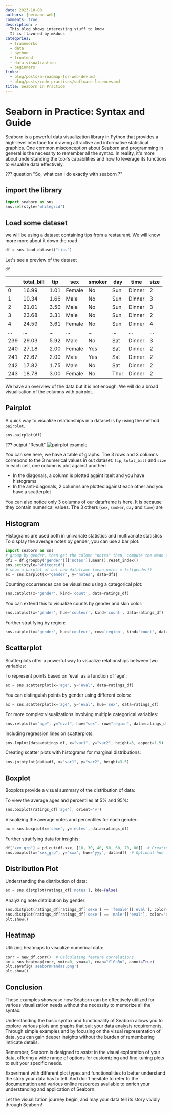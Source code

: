```yaml
---
date: 2023-10-08
authors: [hermann-web]
comments: true
description: >
  This blog shows interesting stuff to know
  It is flavored by mkdocs
categories:
  - frameworks
  - data
  - python
  - frontend
  - data-visualization
  - beginners
links:
  - blog/posts/a-roadmap-for-web-dev.md
  - blog/posts/code-practises/software-licences.md
title: Seaborn in Practice
---
```



# Seaborn in Practice: Syntax and Guide

Seaborn is a powerful data visualization library in Python that provides a high-level interface for drawing attractive and informative statistical graphics. One common misconception about Seaborn and programming in general is the necessity to remember all the syntax. In reality, it's more about understanding the tool's capabilities and how to leverage its functions to visualize data effectively.

??? question "So, what can i do exactly with seaborn ?"

## import the library
```python
import seaborn as sns
sns.set(style="whitegrid")
```

<!-- more -->

## Load some dataset
we will be using a dataset containing tips from a restaurant. We will know more more about it down the road
```python
df = sns.load_dataset("tips")
```

Let's see a preview of the dataset
```python
df
```

|   | total_bill | tip  | sex    | smoker | day  | time   | size |
|---|------------|------|--------|--------|------|--------|------|
| 0 | 16.99      | 1.01 | Female | No     | Sun  | Dinner | 2    |
| 1 | 10.34      | 1.66 | Male   | No     | Sun  | Dinner | 3    |
| 2 | 21.01      | 3.50 | Male   | No     | Sun  | Dinner | 3    |
| 3 | 23.68      | 3.31 | Male   | No     | Sun  | Dinner | 2    |
| 4 | 24.59      | 3.61 | Female | No     | Sun  | Dinner | 4    |
|...| ...        | ...  | ...    | ...    | ...  | ...    | ...  |
|239| 29.03      | 5.92 | Male   | No     | Sat  | Dinner | 3    |
|240| 27.18      | 2.00 | Female | Yes    | Sat  | Dinner | 2    |
|241| 22.67      | 2.00 | Male   | Yes    | Sat  | Dinner | 2    |
|242| 17.82      | 1.75 | Male   | No     | Sat  | Dinner | 2    |
|243| 18.78      | 3.00 | Female | No     | Thur | Dinner | 2    |

We have an overview of the data but it is not enough. We will do a broad visualisation of the columns with pairplot.

## Pairplot

A quick way to visualize relationships in a dataset is by using the method `pairplot`.

```python
sns.pairplot(df)
```
??? output "Result"
    ![pairplot example](./seaborn-in-practice/1-pairplot-example.png)

You can see here, we have a table of graphs. The 3 rows and 3 columns correpond to the 3 numerical values in out dataset: `tip`, `total_bill` and `size`
In each cell, one column is plot against another:
  - In the diagonals, a column is plotted againt itselt and you have histograms 
  - In the anti-diagonals, 2 columns are plotted against each other and you have a scatterplot 

You can also notice only 3 columns of our dataframe is here. It is because they contain numerical values. The 3 others (`sex`, `smoker`, `day` and `time`) are 

## Histogram

Histograms are used both in univariate statistics and multivariate statistics
To display the average notes by gender, you can use a bar plot:

```python
import seaborn as sns
# group by gender, then get the column "notes" then, compute the mean of notes in a group
df1 = df.groupby('gender')[['notes']].mean().reset_index()
sns.set(style="whitegrid")
# show a barplot of out new dataframe (mean_notes = fct(gender))
ax = sns.barplot(x="gender", y="notes", data=df1)
```

Counting occurrences can be visualized using a categorical plot:

```python
sns.catplot(x='gender', kind='count', data=ratings_df)
```

You can extend this to visualize counts by gender and skin color:

```python
sns.catplot(x='gender', hue='couleur', kind='count', data=ratings_df)
```

Further stratifying by region:

```python
sns.catplot(x='gender', hue='couleur', row='region', kind='count', data=ratings_df, height=3, aspect=2)
```


## Scatterplot

Scatterplots offer a powerful way to visualize relationships between two variables:

To represent points based on 'eval' as a function of 'age':

```python
ax = sns.scatterplot(x='age', y='eval', data=ratings_df)
```

You can distinguish points by gender using different colors:

```python
ax = sns.scatterplot(x='age', y='eval', hue='sex', data=ratings_df)
```

For more complex visualizations involving multiple categorical variables:

```python
sns.relplot(x="age", y="eval", hue="sex", row="region", data=ratings_df, height=3, aspect=2)
```

Including regression lines on scatterplots:

```python
sns.lmplot(data=ratings_df, x="var1", y="var2", height=5, aspect=1.5)  # Height 5, width 1.5 times larger than height
```

Creating scatter plots with histograms for marginal distributions:

```python
sns.jointplot(data=df, x="var1", y="var2", height=3.5)
```

## Boxplot

Boxplots provide a visual summary of the distribution of data:

To view the average ages and percentiles at 5% and 95%:

```python
sns.boxplot(ratings_df['age'], orient='v')
```

Visualizing the average notes and percentiles for each gender:

```python
ax = sns.boxplot(x='sexe', y='notes', data=ratings_df)
```

Further stratifying data for insights:

```python
df["xxx_grp"] = pd.cut(df.xxx, [18, 30, 40, 50, 60, 70, 80])  # Creating age strata
sns.boxplot(x="xxx_grp", y="xxx", hue="yyy", data=df)  # Optional hue for differentiation
```

## Distribution Plot

Understanding the distribution of data:

```python
ax = sns.distplot(ratings_df['notes'], kde=False)
```

Analyzing note distribution by gender:

```python
sns.distplot(ratings_df[ratings_df['sexe'] == 'female']['eval'], color='green', kde=False)
sns.distplot(ratings_df[ratings_df['sexe'] == 'male']['eval'], color="orange", kde=False)
plt.show()
```

## Heatmap

Utilizing heatmaps to visualize numerical data:

```python
corr = new_df.corr()  # Calculating feature correlations
ax = sns.heatmap(corr, vmin=0, vmax=1, cmap="YlGnBu", annot=True)
plt.savefig('seabornPandas.png')
plt.show()
```

## Conclusion

These examples showcase how Seaborn can be effectively utilized for various visualization needs without the necessity to memorize all the syntax.


Understanding the basic syntax and functionality of Seaborn allows you to explore various plots and graphs that suit your data analysis requirements. Through simple examples and by focusing on the visual representation of data, you can gain deeper insights without the burden of remembering intricate details.

Remember, Seaborn is designed to assist in the visual exploration of your data, offering a wide range of options for customizing and fine-tuning plots to suit your specific needs.

Experiment with different plot types and functionalities to better understand the story your data has to tell. And don't hesitate to refer to the documentation and various online resources available to enrich your understanding and application of Seaborn.

Let the visualization journey begin, and may your data tell its story vividly through Seaborn!


